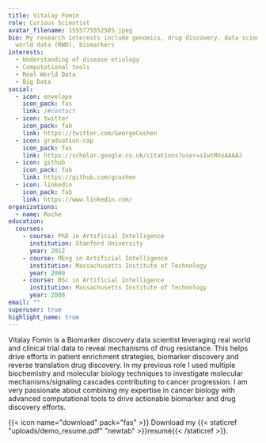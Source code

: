 ```yaml
---
title: Vitalay Fomin
role: Curious Scientist
avatar_filename: 1555775552505.jpeg
bio: My research interests include genomics, drug discovery, data science, real
  world data (RWD), biomarkers
interests:
  - Understanding of disease etiology
  - Computational tools
  - Real World Data
  - Big Data
social:
  - icon: envelope
    icon_pack: fas
    link: /#contact
  - icon: twitter
    icon_pack: fab
    link: https://twitter.com/GeorgeCushen
  - icon: graduation-cap
    icon_pack: fas
    link: https://scholar.google.co.uk/citations?user=sIwtMXoAAAAJ
  - icon: github
    icon_pack: fab
    link: https://github.com/gcushen
  - icon: linkedin
    icon_pack: fab
    link: https://www.linkedin.com/
organizations:
  - name: Roche
education:
  courses:
    - course: PhD in Artificial Intelligence
      institution: Stanford University
      year: 2012
    - course: MEng in Artificial Intelligence
      institution: Massachusetts Institute of Technology
      year: 2009
    - course: BSc in Artificial Intelligence
      institution: Massachusetts Institute of Technology
      year: 2008
email: ""
superuser: true
highlight_name: true
---
```

Vitalay Fomin is a Biomarker discovery data scientist leveraging real world and clinical trial data to reveal mechanisms of drug resistance. This helps drive efforts in patient enrichment strategies, biomarker discovery and reverse translation drug discovery. In my previous role I used multiple biochemistry and molecular biology techniques to investigate molecular mechanisms/signaling cascades contributing to cancer progression. I am very passionate about combining my expertise in cancer biology with advanced computational tools to drive actionable biomarker and drug discovery efforts.

{{< icon name="download" pack="fas" >}} Download my {{< staticref "uploads/demo_resume.pdf" "newtab" >}}resumé{{< /staticref >}}.